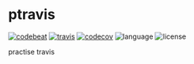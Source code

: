 # ptravis

[![codebeat](https://codebeat.co/badges/ecfc66cc-8a23-4b7e-9c67-a72f2c8fc05d)](https://codebeat.co/projects/github-com-zhisays-ptravis-master) [![travis](https://www.travis-ci.org/zhisays/ptravis.svg?branch=master)](https://travis-ci.org/zhisays/ptravis) [![codecov](https://codecov.io/gh/zhisays/ptravis/branch/master/graph/badge.svg)](https://codecov.io/gh/zhisays/ptravis) ![language](https://img.shields.io/badge/language-python-000000.svg) ![license](https://img.shields.io/badge/license-MIT-000000.svg)

practise travis
